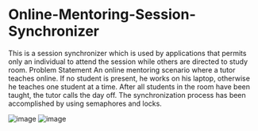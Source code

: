 # Online-Mentoring-Session-Synchronizer
This is a session synchronizer which is used by applications that permits only an individual to attend the session while others are directed to study room.
Problem Statement
An online mentoring scenario where a tutor teaches online. If no student is present,
he works on his laptop, otherwise he teaches one student at a time. After all students
in the room have been taught, the tutor calls the day off.
The synchronization process has been accomplished by using semaphores and locks.

![image](https://user-images.githubusercontent.com/74134349/152744167-cd9b6e34-68d8-4e73-ae8d-66910cfb0ad9.png)
![image](https://user-images.githubusercontent.com/74134349/152744240-879019df-fa40-4328-8802-5c011fc21982.png)
